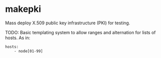 # makepki

Mass deploy X.509 public key infrastructure (PKI) for testing.

TODO: Basic templating system to allow ranges and alternation for lists of hosts. As in:
    
    hosts:
        - node[01-99]